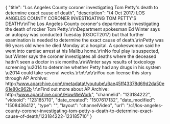 {
    "title": "Los Angeles County coroner investigating Tom Petty's death to determine exact cause of death",
    "description": "(4 Oct 2017) LOS ANGELES COUNTY CORONER INVESTIGATING TOM PETTY'S DEATH\r\nThe Los Angeles County coroner's department is investigating the death of rocker Tom Petty.\r\nDepartment spokesman Ed Winter says an autopsy was conducted Tuesday (03OCT2017) but that further examination is needed to determine the exact cause of death.\r\nPetty was 66 years old when he died Monday at a hospital. A spokeswoman said he went into cardiac arrest at his Malibu home.\r\nNo foul play is suspected, but Winter says the coroner investigates all deaths where the deceased hadn't seen a doctor in six months.\r\nWinter says results of toxicology screening \u2014 to determine whether Petty had any drugs in his system \u2014 could take several weeks.\r\n\r\n\r\nYou can license this story through AP Archive: http:\/\/www.aparchive.com\/metadata\/youtube\/6ae45ff43378d69d2da50e61e80c962b \r\nFind out more about AP Archive: http:\/\/www.aparchive.com\/HowWeWork",
    "channelid": "123184222",
    "videoid": "123185710",
    "date_created": "1507617132",
    "date_modified": "1508436412",
    "type": "",
    "layout": "channelVideo",
    "url": "\/c1\/los-angeles-county-coroner-investigating-tom-petty-s-death-to-determine-exact-cause-of-death\/123184222-123185710"
}